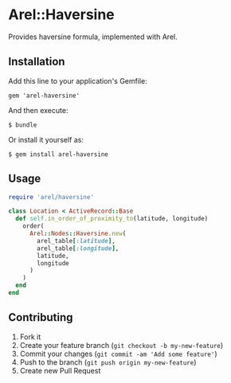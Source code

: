# Arel::Haversine

Provides haversine formula, implemented with Arel.

## Installation

Add this line to your application's Gemfile:

    gem 'arel-haversine'

And then execute:

    $ bundle

Or install it yourself as:

    $ gem install arel-haversine

## Usage

``` ruby
require 'arel/haversine'

class Location < ActiveRecord::Base
  def self.in_order_of_proximity_to(latitude, longitude)
    order(
      Arel::Nodes::Haversine.new(
        arel_table[:latitude],
        arel_table[:longitude],
        latitude,
        longitude
      )
    )
  end
end
```

## Contributing

1. Fork it
2. Create your feature branch (`git checkout -b my-new-feature`)
3. Commit your changes (`git commit -am 'Add some feature'`)
4. Push to the branch (`git push origin my-new-feature`)
5. Create new Pull Request
